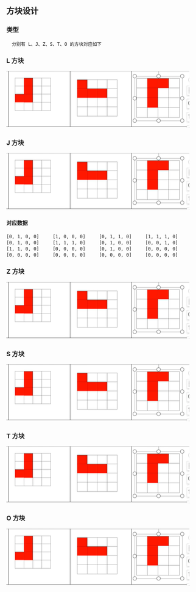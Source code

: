 ## 方块设计

### 类型

      分别有 L、J、Z、S、T、O 的方块对应如下

### L 方块

![J 方块](../assets/images/J.png)

### J 方块

![J 方块](../assets/images/J.png)

#### 对应数据
    [0, 1, 0, 0]     [1, 0, 0, 0]     [0, 1, 1, 0]     [1, 1, 1, 0]
    [0, 1, 0, 0]     [1, 1, 1, 0]     [0, 1, 0, 0]     [0, 0, 1, 0]
    [1, 1, 0, 0]     [0, 0, 0, 0]     [0, 1, 0, 0]     [0, 0, 0, 0]
    [0, 0, 0, 0]     [0, 0, 0, 0]     [0, 0, 0, 0]     [0, 0, 0, 0]

### Z 方块

![J 方块](../assets/images/J.png)

### S 方块

![J 方块](../assets/images/J.png)

### T 方块

![J 方块](../assets/images/J.png)

### O 方块

![J 方块](../assets/images/J.png)

